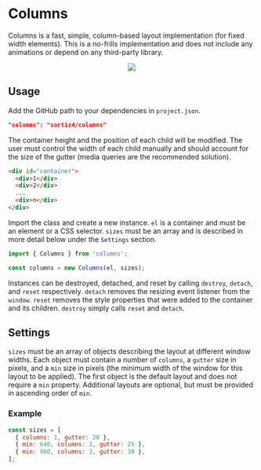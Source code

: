 # Columns
Columns is a fast, simple, column-based layout implementation (for fixed width
elements). This is a no-frills implementation and does not include any
animations or depend on any third-party library.

<p align="center">
  <img src="http://www.stevenortiz.me/assets/github/columns.png">
</p>

## Usage
Add the GitHub path to your dependencies in `project.json`.

```json
"columns": "sortiz4/columns"
```

The container height and the position of each child will be modified. The user
must control the width of each child manually and should account for the size
of the gutter (media queries are the recommended solution).

```html
<div id="container">
  <div>1</div>
  <div>2</div>
  ...
  <div>n</div>
</div>
```

Import the class and create a new instance. `el` is a container and must be an
element or a CSS selector. `sizes` must be an array and is described in more
detail below under the `Settings` section.

```js
import { Columns } from 'columns';

const columns = new Columns(el, sizes);
```

Instances can be destroyed, detached, and reset by calling `destroy`, `detach`,
and `reset` respectively. `detach` removes the resizing event listener from the
`window`. `reset` removes the style properties that were added to the container
and its children. `destroy` simply calls `reset` and `detach`.

## Settings
`sizes` must be an array of objects describing the layout at different window
widths. Each object must contain a number of `columns`, a `gutter` size in
pixels, and a `min` size in pixels (the minimum width of the window for this
layout to be applied). The first object is the default layout and does not
require a `min` property. Additional layouts are optional, but must be provided
in ascending order of `min`.

### Example
```js
const sizes = [
  { columns: 1, gutter: 20 },
  { min: 640, columns: 2, gutter: 25 },
  { min: 960, columns: 3, gutter: 30 },
];
```
